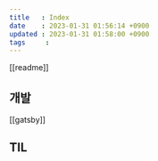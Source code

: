 ```yaml
---
title   : Index 
date    : 2023-01-31 01:56:14 +0900
updated : 2023-01-31 01:58:00 +0900
tags     : 
---
```

[[readme]]
## 개발
[[gatsby]]

## TIL
